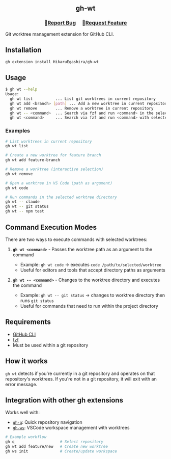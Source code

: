 <h2 align="center">
    <p align="center">gh-wt</p>
</h2>

<h3 align="center">
🔹<a  href="https://github.com/HikaruEgashira/gh-wt/issues">Report Bug</a> &nbsp; &nbsp;
🔹<a  href="https://github.com/HikaruEgashira/gh-wt/issues">Request Feature</a>
</h3>

Git worktree management extension for GitHub CLI.

## Installation

```bash
gh extension install HikaruEgashira/gh-wt
```

## Usage

```bash
$ gh wt --help
Usage:
  gh wt list          ... List git worktrees in current repository
  gh wt add <branch> [path] ... Add a new worktree in current repository
  gh wt remove        ... Remove a worktree in current repository
  gh wt -- <command>  ... Search via fzf and run <command> in the selected worktree
  gh wt <command>     ... Search via fzf and run <command> with selected worktree as argument
```

### Examples

```bash
# List worktrees in current repository
gh wt list

# Create a new worktree for feature branch
gh wt add feature-branch

# Remove a worktree (interactive selection)
gh wt remove

# Open a worktree in VS Code (path as argument)
gh wt code

# Run commands in the selected worktree directory
gh wt -- claude
gh wt -- git status
gh wt -- npm test
```

## Command Execution Modes

There are two ways to execute commands with selected worktrees:

1. **`gh wt <command>`** - Passes the worktree path as an argument to the command
   - Example: `gh wt code` → executes `code /path/to/selected/worktree`
   - Useful for editors and tools that accept directory paths as arguments

2. **`gh wt -- <command>`** - Changes to the worktree directory and executes the command
   - Example: `gh wt -- git status` → changes to worktree directory then runs `git status`
   - Useful for commands that need to run within the project directory

## Requirements

- [GitHub CLI](https://cli.github.com/)
- [fzf](https://github.com/junegunn/fzf)
- Must be used within a git repository

## How it works

`gh wt` detects if you're currently in a git repository and operates on that repository's worktrees. If you're not in a git repository, it will exit with an error message.

## Integration with other gh extensions

Works well with:
- [`gh-q`](https://github.com/HikaruEgashira/gh-q): Quick repository navigation
- [`gh-ws`](https://github.com/HikaruEgashira/gh-ws): VSCode workspace management with worktrees

```bash
# Example workflow
gh q                    # Select repository
gh wt add feature/new   # Create new worktree
gh ws init              # Create/update workspace
```
